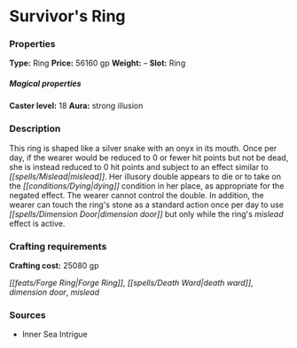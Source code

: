 ﻿---
Title: "Survivor's Ring"
Type: "Ring"
Price: "56160 gp"
Weight: "–"
Slot: "Ring"
Caster level: "18"
Aura: "strong illusion"
Description: |
  "This ring is shaped like a silver snake with an onyx in its mouth. Once per day, if the wearer would be reduced to 0 or fewer hit points but not be dead, she is instead reduced to 0 hit points and subject to an effect similar to _mislead_. Her illusory double appears to die or to take on the dying condition in her place, as appropriate for the negated effect. The wearer cannot control the double. In addition, the wearer can touch the ring's stone as a standard action once per day to use _dimension door_ but only while the ring's _mislead_ effect is active."
Crafting cost: "25080 gp"
Sources: "['Inner Sea Intrigue']"
---

# Survivor's Ring

### Properties

**Type:** Ring **Price:** 56160 gp **Weight:** – **Slot:** Ring

##### Magical properties

**Caster level:** 18 **Aura:** strong illusion

### Description

This ring is shaped like a silver snake with an onyx in its mouth. Once per day, if the wearer would be reduced to 0 or fewer hit points but not be dead, she is instead reduced to 0 hit points and subject to an effect similar to _[[spells/Mislead|mislead]]_. Her illusory double appears to die or to take on the _[[conditions/Dying|dying]]_ condition in her place, as appropriate for the negated effect. The wearer cannot control the double. In addition, the wearer can touch the ring's stone as a standard action once per day to use _[[spells/Dimension Door|dimension door]]_ but only while the ring's _mislead_ effect is active.

### Crafting requirements

**Crafting cost:** 25080 gp

_[[feats/Forge Ring|Forge Ring]]_, _[[spells/Death Ward|death ward]]_, _dimension door_, _mislead_

### Sources

* Inner Sea Intrigue